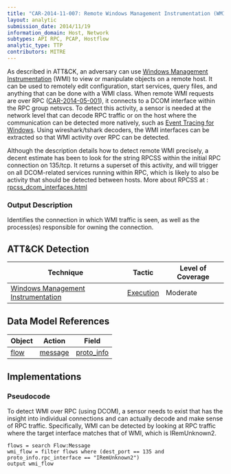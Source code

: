 ```yaml
---
title: "CAR-2014-11-007: Remote Windows Management Instrumentation (WMI) over RPC"
layout: analytic
submission_date: 2014/11/19
information_domain: Host, Network
subtypes: API RPC, PCAP, Hostflow
analytic_type: TTP
contributors: MITRE
---
```


As described in ATT&CK, an adversary can use [Windows Management Instrumentation](https://attack.mitre.org/techniques/T1047) (WMI) to view or manipulate objects on a remote host. It can be used to remotely edit configuration, start services, query files, and anything that can be done with a WMI class. When remote WMI requests are over RPC ([CAR-2014-05-001](CAR-2014-05-001)), it connects to a DCOM interface within the RPC group netsvcs. To detect this activity, a sensor is needed at the network level that can decode RPC traffic or on the host where the communication can be detected more natively, such as [Event Tracing for Windows](https://msdn.microsoft.com/en-us/library/windows/desktop/bb968803.aspx). Using wireshark/tshark decoders, the WMI interfaces can be extracted so that WMI activity over RPC can be detected.

Although the description details how to detect remote WMI precisely, a decent estimate has been to look for the string RPCSS within the initial RPC connection on 135/tcp. It returns a superset of this activity, and will trigger on all DCOM-related services running within RPC, which is likely to also be activity that should be detected between hosts.
More about RPCSS at : [rpcss_dcom_interfaces.html](http://www.hsc.fr/ressources/articles/win_net_srv/rpcss_dcom_interfaces.html)

### Output Description

Identifies the connection in which WMI traffic is seen, as well as the process(es) responsible for owning the connection.

## ATT&CK Detection

|Technique |Tactic |Level of Coverage |
|---|---|---|
|[Windows Management Instrumentation](https://attack.mitre.org/techniques/T1047/)|[Execution](https://attack.mitre.org/tactics/TA0002/)|Moderate|

## Data Model References

|Object|Action|Field|
|---|---|---|
|[flow](/data_model/flow) | [message](/data_model/flow#message) | [proto_info](/data_model/flow#proto_info) |


## Implementations

### Pseudocode

To detect WMI over RPC (using DCOM), a sensor needs to exist that has the insight into individual connections and can actually decode and make sense of RPC traffic. Specifically, WMI can be detected by looking at RPC traffic where the target interface matches that of WMI, which is IRemUnknown2. 

```
flows = search Flow:Message
wmi_flow = filter flows where (dest_port == 135 and proto_info.rpc_interface == "IRemUnknown2")
output wmi_flow
```

